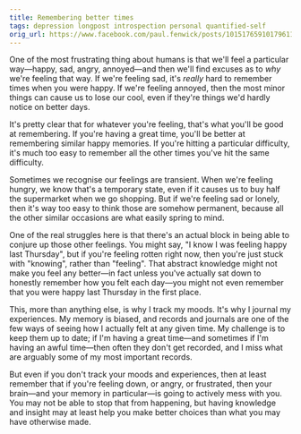 ```yaml
---
title: Remembering better times
tags: depression longpost introspection personal quantified-self
orig_url: https://www.facebook.com/paul.fenwick/posts/10151765910179611
---
```


One of the most frustrating thing about humans is that we'll feel a particular
way—happy, sad, angry, annoyed—and then we'll find excuses as to *why* we're
feeling that way. If we're feeling sad, it's *really* hard to remember times
when you were happy. If we're feeling annoyed, then the most minor things can
cause us to lose our cool, even if they're things we'd hardly notice on better
days.

It's pretty clear that for whatever you're feeling, that's what you'll be good
at remembering. If you're having a great time, you'll be better at remembering
similar happy memories. If you're hitting a particular difficulty, it's much
too easy to remember all the other times you've hit the same difficulty.

<!--more-->

Sometimes we recognise our feelings are transient. When we're feeling hungry,
we know that's a temporary state, even if it causes us to buy half the
supermarket when we go shopping. But if we're feeling sad or lonely, then it's
way too easy to think those are somehow permanent, because all the other
similar occasions are what easily spring to mind.

One of the real struggles here is that there's an actual block in being able to
conjure up those other feelings. You might say, "I know I was feeling happy
last Thursday", but if you're feeling rotten right now, then you're just stuck
with "knowing", rather than "feeling". That abstract knowledge might not make
you feel any better—in fact unless you've actually sat down to honestly
remember how you felt each day—you might not even remember that you were happy
last Thursday in the first place.

This, more than anything else, is why I track my moods. It's why I journal my
experiences. My memory is biased, and records and journals are one of the few
ways of seeing how I actually felt at any given time. My challenge is to keep
them up to date; if I'm having a great time—and sometimes if I'm having an
awful time—then often they don't get recorded, and I miss what are arguably
some of my most important records.

But even if you don't track your moods and experiences, then at least remember
that if you're feeling down, or angry, or frustrated, then your brain—and your
memory in particular—is going to actively mess with you. You may not be able to
stop that from happening, but having knowledge and insight may at least help
you make better choices than what you may have otherwise made.

